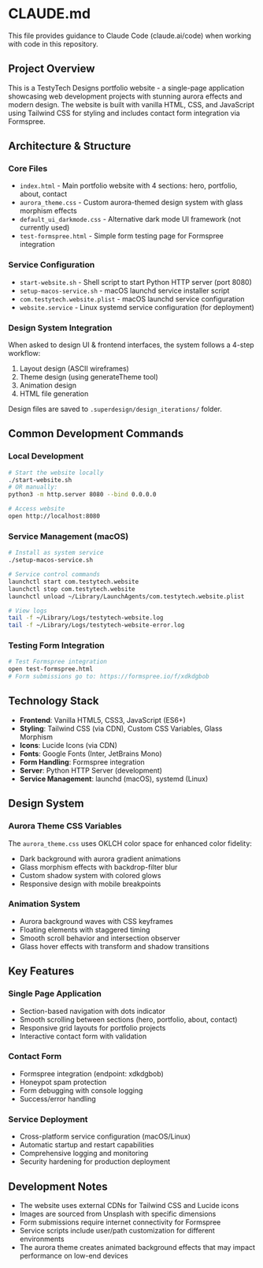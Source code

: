 # CLAUDE.md

This file provides guidance to Claude Code (claude.ai/code) when working with code in this repository.

## Project Overview

This is a TestyTech Designs portfolio website - a single-page application showcasing web development projects with stunning aurora effects and modern design. The website is built with vanilla HTML, CSS, and JavaScript using Tailwind CSS for styling and includes contact form integration via Formspree.

## Architecture & Structure

### Core Files
- `index.html` - Main portfolio website with 4 sections: hero, portfolio, about, contact
- `aurora_theme.css` - Custom aurora-themed design system with glass morphism effects
- `default_ui_darkmode.css` - Alternative dark mode UI framework (not currently used)
- `test-formspree.html` - Simple form testing page for Formspree integration

### Service Configuration
- `start-website.sh` - Shell script to start Python HTTP server (port 8080)
- `setup-macos-service.sh` - macOS launchd service installer script
- `com.testytech.website.plist` - macOS launchd service configuration
- `website.service` - Linux systemd service configuration (for deployment)

### Design System Integration
When asked to design UI & frontend interfaces, the system follows a 4-step workflow:
1. Layout design (ASCII wireframes)
2. Theme design (using generateTheme tool)
3. Animation design
4. HTML file generation

Design files are saved to `.superdesign/design_iterations/` folder.

## Common Development Commands

### Local Development
```bash
# Start the website locally
./start-website.sh
# OR manually:
python3 -m http.server 8080 --bind 0.0.0.0

# Access website
open http://localhost:8080
```

### Service Management (macOS)
```bash
# Install as system service
./setup-macos-service.sh

# Service control commands
launchctl start com.testytech.website
launchctl stop com.testytech.website
launchctl unload ~/Library/LaunchAgents/com.testytech.website.plist

# View logs
tail -f ~/Library/Logs/testytech-website.log
tail -f ~/Library/Logs/testytech-website-error.log
```

### Testing Form Integration
```bash
# Test Formspree integration
open test-formspree.html
# Form submissions go to: https://formspree.io/f/xdkdgbob
```

## Technology Stack

- **Frontend**: Vanilla HTML5, CSS3, JavaScript (ES6+)
- **Styling**: Tailwind CSS (via CDN), Custom CSS Variables, Glass Morphism
- **Icons**: Lucide Icons (via CDN)
- **Fonts**: Google Fonts (Inter, JetBrains Mono)
- **Form Handling**: Formspree integration
- **Server**: Python HTTP Server (development)
- **Service Management**: launchd (macOS), systemd (Linux)

## Design System

### Aurora Theme CSS Variables
The `aurora_theme.css` uses OKLCH color space for enhanced color fidelity:
- Dark background with aurora gradient animations
- Glass morphism effects with backdrop-filter blur
- Custom shadow system with colored glows
- Responsive design with mobile breakpoints

### Animation System
- Aurora background waves with CSS keyframes
- Floating elements with staggered timing
- Smooth scroll behavior and intersection observer
- Glass hover effects with transform and shadow transitions

## Key Features

### Single Page Application
- Section-based navigation with dots indicator
- Smooth scrolling between sections (hero, portfolio, about, contact)
- Responsive grid layouts for portfolio projects
- Interactive contact form with validation

### Contact Form
- Formspree integration (endpoint: xdkdgbob)
- Honeypot spam protection
- Form debugging with console logging
- Success/error handling

### Service Deployment
- Cross-platform service configuration (macOS/Linux)
- Automatic startup and restart capabilities
- Comprehensive logging and monitoring
- Security hardening for production deployment

## Development Notes

- The website uses external CDNs for Tailwind CSS and Lucide icons
- Images are sourced from Unsplash with specific dimensions
- Form submissions require internet connectivity for Formspree
- Service scripts include user/path customization for different environments
- The aurora theme creates animated background effects that may impact performance on low-end devices